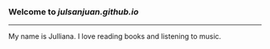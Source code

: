 ### Welcome to *julsanjuan.github.io*
---
My name is Julliana.
I love reading books and listening to music.


